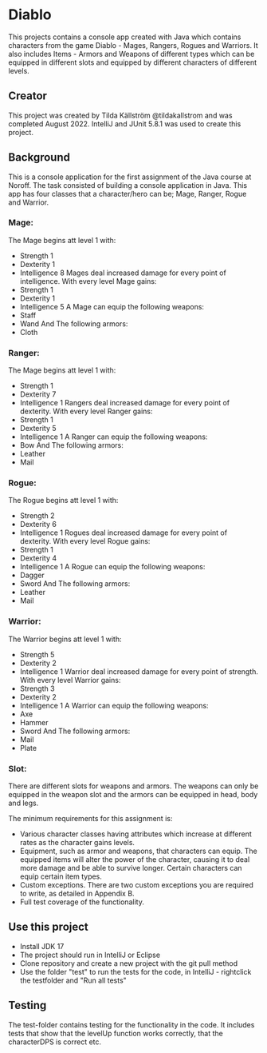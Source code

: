 # Diablo

This projects contains a console app created with Java which contains characters from the game Diablo - Mages, Rangers, Rogues and Warriors. It also includes Items - Armors and Weapons of different types which can be equipped in different slots and equipped by different characters of different levels.

## Creator
This project was created by Tilda Källström @tildakallstrom and was completed August 2022. IntelliJ and JUnit 5.8.1 was used to create this project.

## Background

This is a console application for the first assignment of the Java course at Noroff. The task consisted of building a console application in Java. This app has four classes that a character/hero can be; Mage, Ranger, Rogue and Warrior. 
### Mage:
The Mage begins att level 1 with:
- Strength 1
- Dexterity 1
- Intelligence 8
Mages deal increased damage for every point of intelligence. With every level Mage gains:
- Strength 1
- Dexterity 1
- Intelligence 5
A Mage can equip the following weapons:
- Staff
- Wand
And The following armors:
- Cloth

### Ranger:
The Mage begins att level 1 with:
- Strength 1
- Dexterity 7
- Intelligence 1
  Rangers deal increased damage for every point of dexterity. With every level Ranger gains:
- Strength 1
- Dexterity 5
- Intelligence 1
  A Ranger can equip the following weapons:
- Bow
  And The following armors:
- Leather
- Mail

### Rogue:
The Rogue begins att level 1 with:
- Strength 2
- Dexterity 6
- Intelligence 1
  Rogues deal increased damage for every point of dexterity. With every level Rogue gains:
- Strength 1
- Dexterity 4
- Intelligence 1
  A Rogue can equip the following weapons:
- Dagger
- Sword
  And The following armors:
- Leather
- Mail

### Warrior:
The Warrior begins att level 1 with:
- Strength 5
- Dexterity 2
- Intelligence 1
  Warrior deal increased damage for every point of strength. With every level Warrior gains:
- Strength 3
- Dexterity 2
- Intelligence 1
  A Warrior can equip the following weapons:
- Axe
- Hammer
- Sword
  And The following armors:
- Mail
- Plate

### Slot:
There are different slots for weapons and armors. The weapons can only be equipped in the weapon slot and the armors can be equipped in head, body and legs.




The minimum requirements for this assignment is:
- Various character classes having attributes which increase at different rates as the character gains levels.
- Equipment, such as armor and weapons, that characters can equip. The equipped items will alter the power of
the character, causing it to deal more damage and be able to survive longer. Certain characters can equip
certain item types.
- Custom exceptions. There are two custom exceptions you are required to write, as detailed in Appendix B.
- Full test coverage of the functionality. 

## Use this project

- Install JDK 17
- The project should run in IntelliJ or Eclipse
- Clone repository and create a new project with the git pull method
- Use the folder "test" to run the tests for the code, in IntelliJ - rightclick the testfolder and "Run all tests"


## Testing
The test-folder contains testing for the functionality in the code. It includes tests that show that the levelUp function works correctly, that the characterDPS is correct etc.



